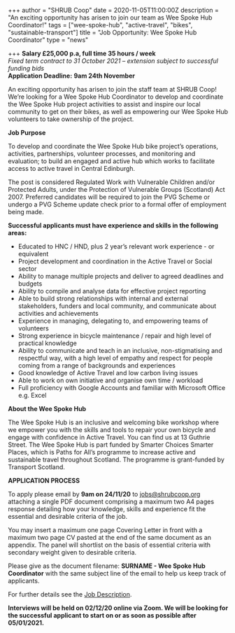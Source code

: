 +++
author = "SHRUB Coop"
date = 2020-11-05T11:00:00Z
description = "An exciting opportunity has arisen to join our team as Wee Spoke Hub Coordinator!"
tags = ["wee-spoke-hub", "active-travel", "bikes", "sustainable-transport"]
title = "Job Opportunity: Wee Spoke Hub Coordinator"
type = "news"

+++
**Salary £25,000 p.a, full time 35 hours / week**  
_Fixed term contract to 31 October 2021 – extension subject to successful funding bids_  
**Application Deadline:** **9am 24th November**

An exciting opportunity has arisen to join the staff team at SHRUB Coop! We’re looking for a Wee Spoke Hub Coordinator to develop and coordinate the Wee Spoke Hub project activities to assist and inspire our local community to get on their bikes, as well as empowering our Wee Spoke Hub volunteers to take ownership of the project.

**Job Purpose**

To develop and coordinate the Wee Spoke Hub bike project’s operations, activities, partnerships, volunteer processes, and monitoring and evaluation; to build an engaged and active hub which works to facilitate access to active travel in Central Edinburgh.

The post is considered Regulated Work with Vulnerable Children and/or Protected Adults, under the Protection of Vulnerable Groups (Scotland) Act 2007. Preferred candidates will be required to join the PVG Scheme or undergo a PVG Scheme update check prior to a formal offer of employment being made.

**Successful applicants must have experience and skills in the following areas:**

* Educated to HNC / HND, plus 2 year’s relevant work experience - or equivalent
* Project development and coordination in the Active Travel or Social sector
* Ability to manage multiple projects and deliver to agreed deadlines and budgets
* Ability to compile and analyse data for effective project reporting
* Able to build strong relationships with internal and external stakeholders, funders and local community, and communicate about activities and achievements
* Experience in managing, delegating to, and empowering teams of volunteers
* Strong experience in bicycle maintenance / repair and high level of practical knowledge
* Ability to communicate and teach in an inclusive, non-stigmatising and respectful way, with a high level of empathy and respect for people coming from a range of backgrounds and experiences
* Good knowledge of Active Travel and low carbon living issues
* Able to work on own initiative and organise own time / workload
* Full proficiency with Google Accounts and familiar with Microsoft Office e.g. Excel

**About the Wee Spoke Hub**

The Wee Spoke Hub is an inclusive and welcoming bike workshop where we empower you with the skills and tools to repair your own bicycle and engage with confidence in Active Travel. You can find us at 13 Guthrie Street. The Wee Spoke Hub is part funded by Smarter Choices Smarter Places, which is Paths for All’s programme to increase active and sustainable travel throughout Scotland. The programme is grant-funded by Transport Scotland.

**APPLICATION PROCESS**

To apply please email by **9am on 24/11/20** to jobs@shrubcoop.org attaching a single PDF document comprising a maximum two A4 pages response detailing how your knowledge, skills and experience fit the essential and desirable criteria of the job.

You may insert a maximum one page Covering Letter in front with a maximum two page CV pasted at the end of the same document as an appendix. The panel will shortlist on the basis of essential criteria with secondary weight given to desirable criteria.

Please give as the document filename: **SURNAME - Wee Spoke Hub Coordinator** with the same subject line of the email to help us keep track of applicants.

For further details see the [Job Description](https://res.cloudinary.com/shrub-co-op/image/upload/v1604575764/shrubcoop.org/media/Wee_Spoke_Hub_Coordinator-SHRUB_job_description_-_Nov_2020.docx_pxwaty.pdf).

**Interviews will be held on 02/12/20 online via Zoom. We will be looking for the successful applicant to start on or as soon as possible after 05/01/2021.**